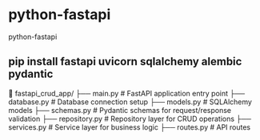 # python-fastapi
python-fastapi

## pip install fastapi uvicorn sqlalchemy alembic pydantic
📂 fastapi_crud_app/
 ├── main.py               # FastAPI application entry point
 ├── database.py           # Database connection setup
 ├── models.py             # SQLAlchemy models
 ├── schemas.py            # Pydantic schemas for request/response validation
 ├── repository.py         # Repository layer for CRUD operations
 ├── services.py           # Service layer for business logic
 ├── routes.py             # API routes
